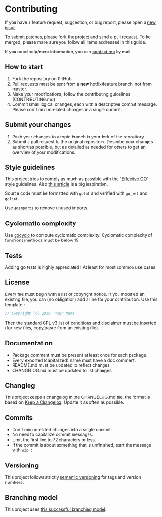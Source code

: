 # Contributing

If you have a feature request, suggestion, or bug report, please open a [new issue](https://github.com/adrienaury/mailmock/issues/new).

To submit patches, please fork the project and send a pull request. To be merged, please make sure you follow all items addressed in this guide.

If you need help/more information, you can [contact me](mailto:adrien.aury@gmail.com) by mail.

## How to start

1. Fork the repository on GitHub
2. Pull requests must be sent from a **new** hotfix/feature branch, not from master.
3. Make your modifications, follow the contributing guidelines (CONTRIBUTING.md)
4. Commit small logical changes, each with a descriptive commit message. Please don't mix unrelated changes in a single commit.

## Submit your changes

1. Push your changes to a topic branch in your fork of the repository.
2. Submit a pull request to the original repository. Describe your changes as short as possible, but as detailed as needed for others to get an overview of your modifications.

## Style guidelines

This project tries to comply as much as possible with the "[Effective GO](https://golang.org/doc/effective_go.html)" style guidelines. Also [this article](https://dave.cheney.net/practical-go/presentations/qcon-china.html#_consider_fewer_larger_packages) is a big inspiration.

Source code must be formatted with `gofmt` and verified with `go_vet` and `golint`.

Use `goimports` to remove unused imports.

## Cyclomatic complexity

Use [gocyclo](https://github.com/fzipp/gocyclo) to compute cyclomatic complexity. Cyclomatic complexity of functions/methods must be below 15.

## Tests

Adding go tests is highly appreciated ! At least for most common use cases.

## License

Every file must begin with a list of copyright notice. If you modified an existing file, you can (no obligation) add a line for your contribution. Use this template :

```go
// Copyright (C) 2019  Your Name
```

Then the standard GPL v3 list of conditions and disclaimer must be inserted (for new files, copy/paste from an existing file).

## Documentation

- Package comment must be present at least once for each package.
- Every exported (capitalized) name must have a doc comment.
- README.md must be updated to reflect changes
- CHANGELOG.md must be updated to list changes

## Changlog

This project keeps a changelog in the CHANGELOG.md file, the format is based on [Keep a Changelog](https://keepachangelog.com/en/1.0.0/). Update it as often as possible.

## Commits

- Don't mix unrelated changes into a single commit.
- No need to capitalize commit messages.
- Limit the first line to 72 characters or less.
- If the commit is about something that is unfinished, start the message with `wip :`

## Versioning

This project follows strictly [semantic versioning](https://semver.org/) for tags and version numbers.

## Branching model

This project uses [this successful branching model](https://nvie.com/posts/a-successful-git-branching-model/).
